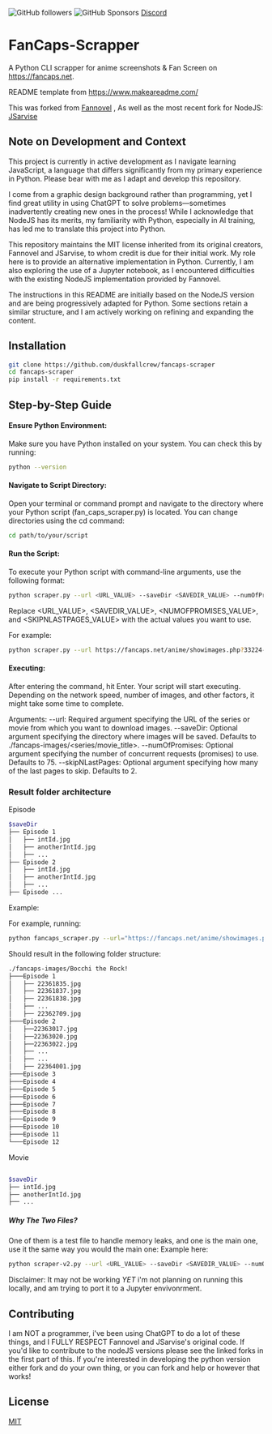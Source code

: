 ![GitHub followers](https://img.shields.io/github/followers/duskfallcrew)  ![GitHub Sponsors](https://img.shields.io/github/sponsors/duskfallcrew)
[Discord](https://discord.gg/5t2kYxt7An)



# FanCaps-Scrapper

A Python CLI scrapper for anime screenshots & Fan Screen on https://fancaps.net.

README template from https://www.makeareadme.com/

This was forked from [Fannovel](https://github.com/Fannovel16/fancaps-scraper) , As well as the most recent fork for NodeJS: [JSarvise](https://github.com/JSarvise/fancaps-scraper)


## Note on Development and Context
This project is currently in active development as I navigate learning JavaScript, a language that differs significantly from my primary experience in Python. Please bear with me as I adapt and develop this repository.

I come from a graphic design background rather than programming, yet I find great utility in using ChatGPT to solve problems—sometimes inadvertently creating new ones in the process! While I acknowledge that NodeJS has its merits, my familiarity with Python, especially in AI training, has led me to translate this project into Python.

This repository maintains the MIT license inherited from its original creators, Fannovel and JSarvise, to whom credit is due for their initial work. My role here is to provide an alternative implementation in Python. Currently, I am also exploring the use of a Jupyter notebook, as I encountered difficulties with the existing NodeJS implementation provided by Fannovel.

The instructions in this README are initially based on the NodeJS version and are being progressively adapted for Python. Some sections retain a similar structure, and I am actively working on refining and expanding the content.
## Installation

```bash
git clone https://github.com/duskfallcrew/fancaps-scraper
cd fancaps-scraper
pip install -r requirements.txt
```

## Step-by-Step Guide
#### Ensure Python Environment:
Make sure you have Python installed on your system. You can check this by running:

```bash
python --version
```
#### Navigate to Script Directory:
Open your terminal or command prompt and navigate to the directory where your Python script (fan_caps_scraper.py) is located. You can change directories using the cd command:

```bash
cd path/to/your/script
```
#### Run the Script:
To execute your Python script with command-line arguments, use the following format:

```bash
python scraper.py --url <URL_VALUE> --saveDir <SAVEDIR_VALUE> --numOfPromises <NUMOFPROMISES_VALUE> --skipNLastPages <SKIPNLASTPAGES_VALUE>
```
Replace <URL_VALUE>, <SAVEDIR_VALUE>, <NUMOFPROMISES_VALUE>, and <SKIPNLASTPAGES_VALUE> with the actual values you want to use.

For example:
```bash
python scraper.py --url https://fancaps.net/anime/showimages.php?33224-Bocchi_the_Rock --saveDir ./fancaps-images/Bocchi_The_Rock --numOfPromises 50 --skipNLastPages 1
```


#### Executing:
After entering the command, hit Enter. Your script will start executing. Depending on the network speed, number of images, and other factors, it might take some time to complete.

Arguments:
--url: Required argument specifying the URL of the series or movie from which you want to download images.
--saveDir: Optional argument specifying the directory where images will be saved. Defaults to ./fancaps-images/<series/movie_title>.
--numOfPromises: Optional argument specifying the number of concurrent requests (promises) to use. Defaults to 75.
--skipNLastPages: Optional argument specifying how many of the last pages to skip. Defaults to 2.
### Result folder architecture

Episode
```bash
$saveDir
├── Episode 1
│   ├── intId.jpg
│   ├── anotherIntId.jpg
│   ├── ...
├── Episode 2
│   ├── intId.jpg
│   ├── anotherIntId.jpg
│   ├── ...
├── Episode ...
```
Example:

For example, running:

```bash
python fancaps_scraper.py --url="https://fancaps.net/anime/showimages.php?33224-Bocchi_the_Rock"
```
Should result in the following folder structure:

```bash
./fancaps-images/Bocchi the Rock!
├───Episode 1
│   ├── 22361835.jpg
│   ├── 22361837.jpg
│   ├── 22361838.jpg
│   ├── ...
│   ├── 22362709.jpg
├───Episode 2
│   ├──22363017.jpg
│   ├──22363020.jpg
│   ├──22363022.jpg
│   ├── ...
│   ├── ...
│   ├── 22364001.jpg
├───Episode 3
├───Episode 4
├───Episode 5
├───Episode 6
├───Episode 7
├───Episode 8
├───Episode 9
├───Episode 10
├───Episode 11
└───Episode 12
```
Movie
```bash

$saveDir
├── intId.jpg
├── anotherIntId.jpg
├── ...
```

##### Why The Two Files? 

One of them is a test file to handle memory leaks, and one is the main one, use it the same way you would the main one:
Example here:

```bash
python scraper-v2.py --url <URL_VALUE> --saveDir <SAVEDIR_VALUE> --numOfPromises <NUMOFPROMISES_VALUE> --skipNLastPages <SKIPNLASTPAGES_VALUE>
```
Disclaimer: It may not be working *YET* i'm not planning on running this locally, and am trying to port it to a Jupyter envivonrment. 

## Contributing

I am NOT a programmer, i've been using ChatGPT to do a lot of these things, and I FULLY RESPECT Fannovel and JSarvise's original code. If you'd like to contribute to the nodeJS versions please see the linked forks in the first part of this. If you're interested in developing the python version either fork and do your own thing, or you can fork and help or however that works! 

## License

[MIT](https://choosealicense.com/licenses/mit/)
